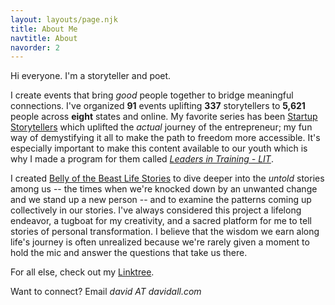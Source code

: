 ```yaml
---
layout: layouts/page.njk
title: About Me
navtitle: About
navorder: 2
---
```


Hi everyone. I'm a storyteller and poet.  

I create events that bring *good* people together to bridge meaningful connections. I've organized **91** events uplifting **337** storytellers to **5,621** people across **eight** states and online. My favorite series has been [Startup Storytellers](https://www.youtube.com/@startupstorytellers2280) which uplifted the *actual* journey of the entrepreneur; my fun way of demystifying it all to make the path to freedom more accessible. It's especially important to make this content available to our youth which is why I made a program for them called [*Leaders in Training - LIT*](https://www.youtube.com/watch?v=qwWSYYjmZoY).  


I created [Belly of the Beast Life Stories](https://creators.spotify.com/pod/show/davidall) to dive deeper into the *untold* stories among us -- the times when we're knocked down by an unwanted change and we stand up a new person -- and to examine the patterns coming up collectively in our stories. I've always considered this project a lifelong endeavor, a tugboat for my creativity, and a sacred platform for me to tell stories of personal transformation. I believe that the wisdom we earn along life's journey is often unrealized because we're rarely given a moment to hold the mic and answer the questions that take us there.  


For all else, check out my [Linktree](https://linktr.ee/davidall).

Want to connect? Email *david AT davidall.com*